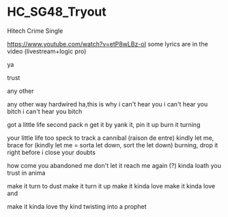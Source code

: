 # HC_SG48_Tryout
Hitech Crime Single

https://www.youtube.com/watch?v=etP8wLBz-oI
some lyrics are in the video (livestream+logic pro)

ya

trust

any other

any other way 
hardwired ha,this is why
i can't hear you
i can't hear you bitch
i can't hear you bitch

got a little life 
second pack n get it by
yank it, pin it up
burn it turning

your little life too speck
to track a cannibal (raison de entre) 
kindly let me, brace for (kindly let me = sorta let down, sort the let down)
burning, drop it right before i close your doubts

how come you abandoned me 
don't let it reach me again (?)
kinda loath you
trust in anima

make it turn to dust 
make it turn it up
make it kinda love 
make it kinda love and

make it kinda love thy kind
twisting into a prophet



